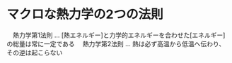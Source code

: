 # マクロな熱力学の2つの法則
　熱力学第1法則 … [熱エネルギー]と力学的エネルギーを合わせた[エネルギー]の総量は常に一定である
　熱力学第2法則 … 熱は必ず高温から低温へ伝わり、その逆は起こらない
